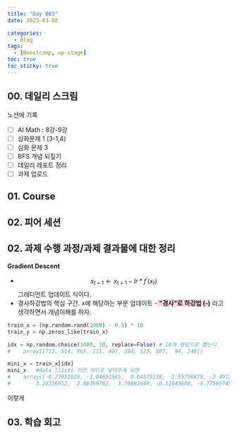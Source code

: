 ```yaml
---
title: "Day 003"
date: 2023-03-08

categories:
  - Blog
tags:
  - [Boostcamp, up-stage]
toc: true
toc_sticky: true
---
```


## 00. 데일리 스크림
노션에 기록
- [ ]  AI Math : 8강-9강
- [ ]  심화문제 1 (3-1,4)
- [ ]  심화 문제 3
- [ ]  BFS 개념 되짚기
- [ ]  데일리 레포트 정리
- [ ]  과제 업로드

## 01. Course


## 02. 피어 세션



## 02. 과제 수행 과정/과제 결과물에 대한 정리

**Gradient Descent**  
- <span style="background-color:#ffdce0">$$x_{t+1} \leftarrow x_{t+1}-lr*{f}^{'}(x_{t})$$</span>  그래디언트 업데이트 식이다.
- 경사하강법의 핵심 구간. x에 해당하는 부분 업데이트
-<span style="background-color:#ffdce0"> **"경사"로 하강법 (-)**</span> 라고 생각하면서 개념이해를 하자.

```python
train_x = (np.random.rand(1000) - 0.5) * 10
train_y = np.zeros_like(train_x)

idx = np.random.choice(1000, 10, replace=False) # 10개 랜덤으로 뽑는다
#    array([713, 514, 965, 111, 407, 284, 523, 807,  94, 248])

mini_x = train_x[idx]
mini_x   #data [list] 이런 식으로 넣어주게 되면
#    array([-0.23951029, -3.84651565,  0.64575139, -1.55756678, -3.49724245,
#        3.26336952,  2.08369702,  3.79882649, -0.11643808, -4.77585745])
```
이렇게 

## 03. 학습 회고


